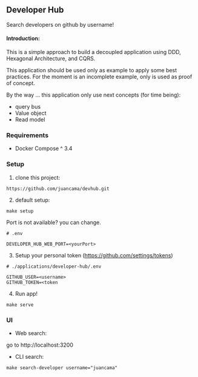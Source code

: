 ## Developer Hub

Search developers on github by username!

#### Introduction:

This is a simple approach to build a decoupled application using DDD, Hexagonal Architecture, and CQRS.

This application should be used only as example to apply some best practices. For the moment is an incomplete example, only is used as proof of concept.

By the way ... this application only use next concepts (for time being):

- query bus
- Value object
- Read model

### Requirements

- Docker Compose ^ 3.4

### Setup

1. clone this project:

```
https://github.com/juancama/devhub.git
```

2. default setup:

```
make setup
```

Port is not available? you can change.

```
# .env

DEVELOPER_HUB_WEB_PORT=<yourPort>
```

3. Setup your personal token (https://github.com/settings/tokens)

```
# ./applications/developer-hub/.env

GITHUB_USER=<username>
GITHUB_TOKEN=<token
```

4. Run app!

```
make serve
```

### UI

- Web search:

go to http://localhost:3200


- CLI search:

```
make search-developer username="juancama"
```
